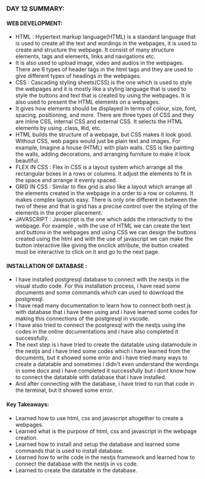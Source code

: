 ### DAY 12 SUMMARY:
#### WEB DEVELOPMENT:
- HTML : Hypertext markup language(HTML) is a standard language that is used to create all the text and wordings in the webpages, it is used to create and structure the webpage. It consist of many structure elements, tags and elements, links and navigations etc.
- It is also used to upload image, video and audios in the webpages. There are 6 types of header tags in the html tags and they are used to give different types of headings in the webpages.
- CSS : Cascading styling sheets(CSS) is the one which is used to style the webpages and it is mostly like a styling language that is used to style the buttons and text that is created by using the webpages. It is also used to present the HTML elements on a webpages.
- It gives how elements should be displayed in terms of colour, size, font, spacing, positioning, and more. There are three types of CSS and they are inline CSS, internal CSS and external CSS. It selects the HTML elements by using .class, #id, etc.
- HTML builds the structure of a webpage, but CSS makes it look good. Without CSS, web pages would just be plain text and images. For example, Imagine a house (HTML) with plain walls. CSS is like painting the walls, adding decorations, and arranging furniture to make it look beautiful.
- FLEX IN CSS : Flex in CSS is a layout system which arrange all the rectangular boxes in a rows or columns. It adjust the elements to fit in the space and arrange it evenly spaced. 
- GRID IN CSS : Similar to flex grid is also like a layout which arrange all the elements created in the webpage in a order to a row or columns. It makes complex layouts easy. There is only one different in between the two of these and that is grid has a precise control over the styling of the elements in the proper placement. 
- JAVASCRIPT : Javascript is the one which adds the interactivity to the webpage. For example , with the use of HTML we can create the text and buttons in the webpages and using CSS we can design the buttons created using the html and with the use of javascript we can make the button interactive like giving the onclick attribute, the button created must be interactive to click on it and go to the next page.

#### INSTALLATION OF DATABASE :
- I have installed postgresql database to connect with the nestjs in the visual studio code. For this installation process, i have read some documents and some commands which can used to download the postgresql.
- I have read many documentation to learn how to connect both nest js with database that i have been using and i have learned some codes for making this connections of the postgresql in vscode.
- I have also tried to connect the postgresql with the nestjs using the codes in the online documentations and i have also completed it successfully.
- The next step is  i have tried to create the datatable using datamodule in the nestjs and i have tried some codes which i have learned from the documents, but it showed some error and i have tried many ways to create a datatable and sometimes i didn't even understand the wordings in some docx and i have completed it successfully but i dont know how to connect the datatable with database that i have installed.
- And after connecting with the database, i have tried to run that code in the terminal, but it showed some error.

#### Key Takeaways: 
- Learned how to use html, css and javascript altogether to create a webpages.
- Learned what is the purpose of html, css and javascript in the webpage creation.
- Learned how to install and setup the database and learned some commands that is used to install database.
- Learned how to write code in the nestjs framework and learned how to connect the database with the nestjs in vs code.
- Learned to create the datatable in the database.